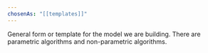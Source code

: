 ```yaml
---
chosenAs: "[[templates]]"
---
```


General form or template for the model we are building. There are parametric algorithms and non-parametric algorithms. 